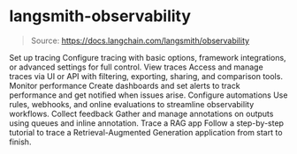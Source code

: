 # langsmith-observability

> Source: https://docs.langchain.com/langsmith/observability

Set up tracing
Configure tracing with basic options, framework integrations, or advanced settings for full control.
View traces
Access and manage traces via UI or API with filtering, exporting, sharing, and comparison tools.
Monitor performance
Create dashboards and set alerts to track performance and get notified when issues arise.
Configure automations
Use rules, webhooks, and online evaluations to streamline observability workflows.
Collect feedback
Gather and manage annotations on outputs using queues and inline annotation.
Trace a RAG app
Follow a step-by-step tutorial to trace a Retrieval-Augmented Generation application from start to finish.